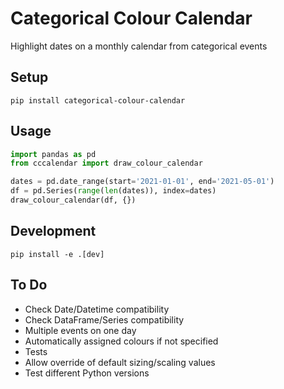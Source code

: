 # Categorical Colour Calendar
Highlight dates on a monthly calendar from categorical events
## Setup
```
pip install categorical-colour-calendar
```
## Usage
```python
import pandas as pd
from cccalendar import draw_colour_calendar

dates = pd.date_range(start='2021-01-01', end='2021-05-01')
df = pd.Series(range(len(dates)), index=dates)
draw_colour_calendar(df, {})
```
## Development
```
pip install -e .[dev]
```

## To Do
- Check Date/Datetime compatibility
- Check DataFrame/Series compatibility
- Multiple events on one day
- Automatically assigned colours if not specified
- Tests
- Allow override of default sizing/scaling values
- Test different Python versions